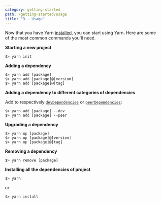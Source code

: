 ```yaml
---
category: getting-started
path: /getting-started/usage
title: "3 - Usage"
---
```


Now that you have Yarn [installed](/getting-started/install), you can start using Yarn. Here are some of the most common commands you'll need.

**Starting a new project**

```
$> yarn init
```

**Adding a dependency**

```
$> yarn add [package]
$> yarn add [package]@[version]
$> yarn add [package]@[tag]
```

**Adding a dependency to different categories of dependencies**

Add to respectively [`devDependencies`](/configuration/manifest#devDependencies) or [`peerDependencies`](/configuration/manifest#peerDependencies):

```
$> yarn add [package] --dev
$> yarn add [package] --peer
```

**Upgrading a dependency**

```
$> yarn up [package]
$> yarn up [package]@[version]
$> yarn up [package]@[tag]
```

**Removing a dependency**

```
$> yarn remove [package]
```

**Installing all the dependencies of project**

```
$> yarn
```

or

```
$> yarn install
```
